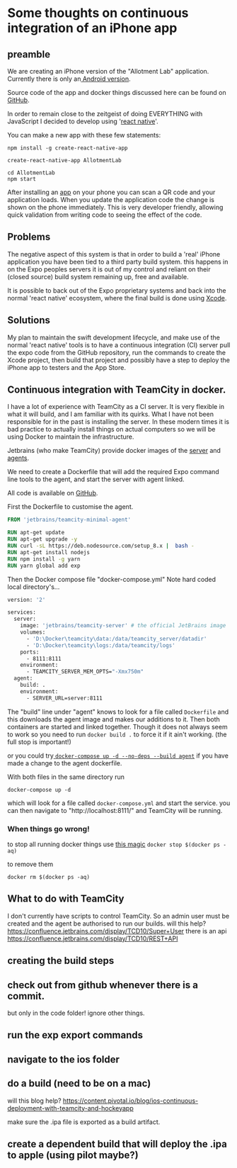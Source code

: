 ﻿# Some thoughts on continuous integration of an iPhone app

## preamble

We are creating an iPhone version of the "Allotment Lab" application. Currently there is only an<a href="https://play.google.com/store/apps/details?id=foam.allotmentlab&hl=en" target="_blank"> Android version</a>. 

Source code of the app and docker things discussed here can be found on <a href="https://github.com/fo-am/iAllotment-app" target="_blank">GitHub</a>.

In order to remain close to the zeitgeist of doing EVERYTHING with JavaScript I decided to develop using '<a href="https://facebook.github.io/react-native/docs/getting-started.html" target="_blank">react native</a>'.

 You can make a new app with these few statements:

```
npm install -g create-react-native-app

create-react-native-app AllotmentLab

cd AllotmentLab
npm start
```
After installing an <a href="https://expo.io/" target="_blank">app</a> on your phone you can scan a QR code and your application loads. When you update the application code the change is shown on the phone immediately. This is very developer friendly, allowing quick validation from writing code to seeing the effect of the code.
## Problems
The negative aspect of this system is that in order to build a 'real' iPhone application you have been tied to a third party build system. this happens in on the Expo peoples servers it is out of my control and reliant on their (closed source) build system remaining up, free and available.

It is possible to back out of the Expo proprietary systems and back into the normal 'react native' ecosystem, where the final build is done using <a href="https://developer.apple.com/xcode/" target="_blank">Xcode</a>.
## Solutions
My plan to maintain the swift development lifecycle, and make use of the normal 'react native' tools is to have a continuous integration (CI) server pull the expo code from the GitHub repository, run the commands to create the Xcode project, then build that project and possibly have a step to deploy the iPhone app to testers and the App Store.


## Continuous integration with TeamCity in docker.

I have a lot of experience with TeamCity as a CI server. It is very flexible in what it will build, and I am familiar with its quirks. What I have not been responsible for in the past is installing the server. In these modern times it is bad practice to actually install things on actual computers so we will be using Docker to maintain the infrastructure.

Jetbrains (who make TeamCity) provide docker images of the <a href="https://hub.docker.com/r/jetbrains/teamcity-server/" target="_blank">server</a> and <a href="https://hub.docker.com/r/jetbrains/teamcity-minimal-agent/" target="_blank">agents</a>.

We need to create a Dockerfile that will add the required Expo command line tools to the agent, and start the server with agent linked.

All code is available on <a href="https://github.com/fo-am/iAllotment-app" target="_blank">GitHub</a>.

First the Dockerfile to customise the agent.

```dockerfile
FROM 'jetbrains/teamcity-minimal-agent'

RUN apt-get update
RUN apt-get upgrade -y
RUN curl -sL https://deb.nodesource.com/setup_8.x |  bash - 
RUN apt-get install nodejs 
RUN npm install -g yarn 
RUN yarn global add exp
```
Then the Docker compose file "docker-compose.yml" Note hard coded local directory's...

```dockerfile
version: '2'

services:  
  server:
    image: 'jetbrains/teamcity-server' # the official JetBrains image
    volumes:
      - 'D:\Docker\teamcity\data:/data/teamcity_server/datadir'
      - 'D:\Docker\teamcity\logs:/data/teamcity/logs'
    ports:
      - 8111:8111
    environment:
      - TEAMCITY_SERVER_MEM_OPTS="-Xmx750m"
  agent:
    build: .
    environment:
      - SERVER_URL=server:8111
```
The "build" line under "agent" knows to look for a file called `Dockerfile` and this downloads the agent image and makes our additions to it. Then both containers are started and linked together. Though it does not always seem to work so you need to run `docker build .` to force it if it ain't working. (the full stop is important!)

or you could try<a href="http://staxmanade.com/2016/09/how-to-update-a-single-running-docker-compose-container/" target="_blank"> `docker-compose up -d --no-deps --build agent`</a> if you have made a change to the agent dockerfile.

With both files in the same directory run 

`docker-compose up -d`

which will look for a file called `docker-compose.yml` and start the service. you can then navigate to "http://localhost:8111/" and TeamCity will be running.

### When things go wrong!
to stop all running docker things use <a href="http://blog.baudson.de/blog/stop-and-remove-all-docker-containers-and-images" target="_blank">this magic</a> 
`docker stop $(docker ps -aq)`

to remove them

`docker rm $(docker ps -aq)`

## What to do with TeamCity
I don't currently have scripts to control TeamCity. So an admin user must be created and the agent be authorised to run our builds.
will this help?https://confluence.jetbrains.com/display/TCD10/Super+User
there is an api https://confluence.jetbrains.com/display/TCD10/REST+API

## creating the build steps

## check out from github whenever there is a commit.
but only in the code folder! ignore other things.

## run the exp export commands

## navigate to the ios folder

## do a build (need to be on a mac)
will this blog help? https://content.pivotal.io/blog/ios-continuous-deployment-with-teamcity-and-hockeyapp

make sure the .ipa file is exported as a build artifact.

## create a dependent build that will deploy the .ipa to apple (using pilot maybe?)





